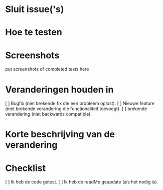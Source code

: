 # Sluit issue('s)

# Hoe te testen

# Screenshots
put screenshots of completed tests here

# Veranderingen houden in
[ ] Bugfix (niet brekende fix die een probleem oplost).
[ ] Nieuwe feature (niet brekende verandering die functionaliteit toevoegt).
[ ] brekende verandering (niet backwards compatible).

# Korte beschrijving van de verandering

# Checklist
[ ]  Ik heb de code getest.
[ ] Ik heb de readMe geupdate (als het nodig is).